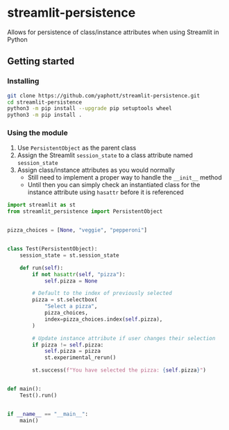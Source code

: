 # streamlit-persistence

Allows for persistence of class/instance attributes when using Streamlit in Python

## Getting started

### Installing

```bash
git clone https://github.com/yaphott/streamlit-persistence.git
cd streamlit-persistence
python3 -m pip install --upgrade pip setuptools wheel
python3 -m pip install .
```

### Using the module

1. Use `PersistentObject` as the parent class
2. Assign the Streamlit `session_state` to a class attribute named `session_state`
3. Assign class/instance attributes as you would normally
   - Still need to implement a proper way to handle the `__init__` method
   - Until then you can simply check an instantiated class for the instance attribute using `hasattr` before it is referenced

```python
import streamlit as st
from streamlit_persistence import PersistentObject


pizza_choices = [None, "veggie", "pepperoni"]


class Test(PersistentObject):
    session_state = st.session_state

    def run(self):
        if not hasattr(self, "pizza"):
            self.pizza = None

        # Default to the index of previously selected
        pizza = st.selectbox(
            "Select a pizza",
            pizza_choices,
            index=pizza_choices.index(self.pizza),
        )

        # Update instance attribute if user changes their selection
        if pizza != self.pizza:
            self.pizza = pizza
            st.experimental_rerun()

        st.success(f"You have selected the pizza: {self.pizza}")


def main():
    Test().run()


if __name__ == "__main__":
    main()
```
